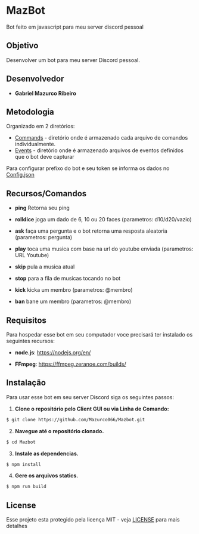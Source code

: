 # MazBot
Bot feito em javascript para meu server discord pessoal

## Objetivo
Desenvolver um bot para meu server Discord pessoal.

## Desenvolvedor
* **Gabriel Mazurco Ribeiro**

## Metodologia
Organizado em 2 diretórios:
  * [Commands](commands) - diretório onde é armazenado cada arquivo de comandos individualmente.
  * [Events](events) - diretório onde é armazenado arquivos de eventos definidos que o bot deve capturar

Para configurar prefixo do bot e seu token se informa os dados no [Config.json](config.json)

## Recursos/Comandos

* **ping** Retorna seu ping

* **rolldice** joga um dado de 6, 10 ou 20 faces (parametros: d10/d20/vazio)

* **ask** faça uma pergunta e o bot retorna uma resposta aleatoria (parametros: pergunta)

* **play** toca uma musica com base na url do youtube enviada (parametros: URL Youtube)

* **skip** pula a musica atual

* **stop** para a fila de musicas tocando no bot

* **kick** kicka um membro (parametros: @membro)

* **ban** bane um membro (parametros: @membro)

## Requisitos

Para hospedar esse bot em seu computador voce precisará ter instalado os seguintes recursos:
* **node.js**: https://nodejs.org/en/

* **FFmpeg**: https://ffmpeg.zeranoe.com/builds/

## Instalação
Para usar esse bot em seu server Discord siga os seguintes passos:

1. **Clone o repositório pelo Client GUI ou via Linha de Comando:**

```bash
$ git clone https://github.com/Mazurco066/Mazbot.git
```

2. **Navegue até o repositório clonado.**

```bash
$ cd Mazbot
```

3. **Instale as dependencias.**

```bash
$ npm install
```

4. **Gere os arquivos statics.**

```bash
$ npm run build
```

## License

Esse projeto esta protegido pela licença MIT - veja [LICENSE](LICENSE) para mais detalhes
